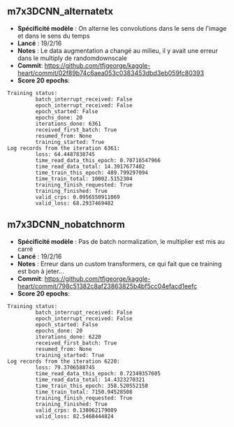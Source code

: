 ## m7x3DCNN_alternatetx

- **Spécificité modèle** : On alterne les convolutions dans le sens de l'image et dans le sens du temps
- **Lancé** :  19/2/16
- **Notes** :  Le data augmentation a changé au milieu, il y avait une erreur dans le multiply de randomdownscale
- **Commit**:  https://github.com/tfjgeorge/kaggle-heart/commit/02f89b74c6aea053c0383453dbd3eb059fc80393
- **Score 20 epochs**: 

```
Training status:
         batch_interrupt_received: False
         epoch_interrupt_received: False
         epoch_started: False
         epochs_done: 20
         iterations_done: 6361
         received_first_batch: True
         resumed_from: None
         training_started: True
Log records from the iteration 6361:
         loss: 64.4487838745
         time_read_data_this_epoch: 0.70716547966
         time_read_data_total: 14.3917677402
         time_train_this_epoch: 489.799297094
         time_train_total: 10002.5152304
         training_finish_requested: True
         training_finished: True
         valid_crps: 0.0956550911069
         valid_loss: 68.2937469482
```

## m7x3DCNN_nobatchnorm 

- **Spécificité modèle** : Pas de batch normalization, le multiplier est mis au carré
- **Lancé** :  19/2/16
- **Notes** :  Erreur dans un custom transformers, ce qui fait que ce training est bon à jeter...
- **Commit**: https://github.com/tfjgeorge/kaggle-heart/commit/798c51382c8af23863825b4bf5cc04efacd1eefc
- **Score 20 epochs**: 

```
Training status:
         batch_interrupt_received: False
         epoch_interrupt_received: False
         epoch_started: False
         epochs_done: 20
         iterations_done: 6220
         received_first_batch: True
         resumed_from: None
         training_started: True
Log records from the iteration 6220:
         loss: 79.3706588745
         time_read_data_this_epoch: 0.72349357605
         time_read_data_total: 14.4323270321
         time_train_this_epoch: 358.520552158
         time_train_total: 7150.94528508
         training_finish_requested: True
         training_finished: True
         valid_crps: 0.138062179089
         valid_loss: 82.5468444824
```
